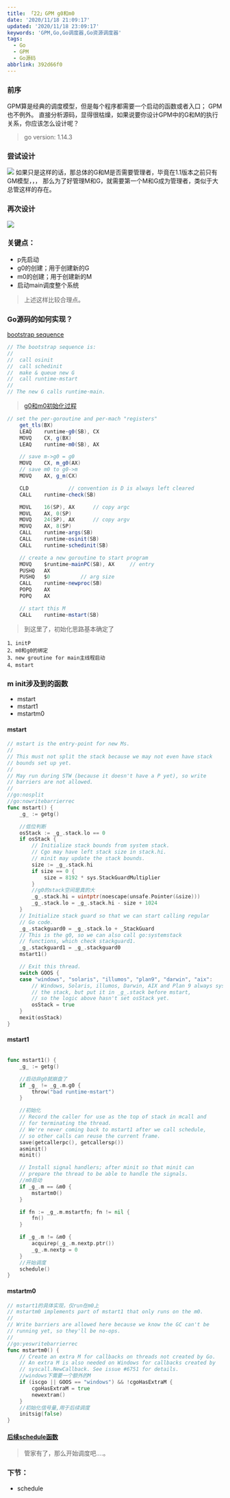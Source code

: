 ```yaml
---
title: 「22」GPM g0和m0
date: '2020/11/18 21:09:17'
updated: '2020/11/18 23:09:17'
keywords: 'GPM,Go,Go调度器,Go资源调度器'
tags:
  - Go
  - GPM
  - Go源码
abbrlink: 392d66f0
---
```


### 前序

GPM算是经典的调度模型，但是每个程序都需要一个启动的函数或者入口；
GPM也不例外。
直接分析源码，显得很枯燥，如果说要你设计GPM中的G和M的执行关系，你应该怎么设计呢？
<!--more-->
>go version: 1.14.3


### 尝试设计


![](https://github.com/crab21/Images/tree/master/GPM202011182201.png)
如果只是这样的话，那总体的G和M是否需要管理者，毕竟在1.1版本之前只有GM模型，，，
那么为了好管理M和G，就需要第一个M和G成为管理者，类似于大总管这样的存在。

### 再次设计

![](https://github.com/crab21/Images/tree/master/GPM202011182219.png)

### 关键点：
* p先启动
* g0的创建；用于创建新的G
* m0的创建；用于创建新的M
* 启动main调度整个系统
>上述这样比较合理点。


### Go源码的如何实现？

[bootstrap sequence](https://github.com/golang/go/blob/release-branch.go1.14/src/runtime/proc.go#L524)


```go
// The bootstrap sequence is:
//
//	call osinit
//	call schedinit
//	make & queue new G
//	call runtime·mstart
//
// The new G calls runtime·main.
```

>[g0和m0初始化过程](https://github.com/golang/go/blob/release-branch.go1.14/src/runtime/asm_amd64.s#L194)

```c#
// set the per-goroutine and per-mach "registers"
	get_tls(BX)
	LEAQ	runtime·g0(SB), CX
	MOVQ	CX, g(BX)
	LEAQ	runtime·m0(SB), AX

	// save m->g0 = g0
	MOVQ	CX, m_g0(AX)
	// save m0 to g0->m
	MOVQ	AX, g_m(CX)

	CLD				// convention is D is always left cleared
	CALL	runtime·check(SB)

	MOVL	16(SP), AX		// copy argc
	MOVL	AX, 0(SP)
	MOVQ	24(SP), AX		// copy argv
	MOVQ	AX, 8(SP)
	CALL	runtime·args(SB)
	CALL	runtime·osinit(SB)
	CALL	runtime·schedinit(SB)

	// create a new goroutine to start program
	MOVQ	$runtime·mainPC(SB), AX		// entry
	PUSHQ	AX
	PUSHQ	$0			// arg size
	CALL	runtime·newproc(SB)
	POPQ	AX
	POPQ	AX

	// start this M
	CALL	runtime·mstart(SB)
```



>到这里了，初始化思路基本确定了
```
1、initP
2、m0和g0的绑定
3、new groutine for main主线程启动
4、mstart
```

### m init涉及到的函数
* mstart
* mstart1
* mstartm0

#### mstart

```go
// mstart is the entry-point for new Ms.
//
// This must not split the stack because we may not even have stack
// bounds set up yet.
//
// May run during STW (because it doesn't have a P yet), so write
// barriers are not allowed.
//
//go:nosplit
//go:nowritebarrierrec
func mstart() {
	_g_ := getg()

    //低位判断
	osStack := _g_.stack.lo == 0
	if osStack {
		// Initialize stack bounds from system stack.
		// Cgo may have left stack size in stack.hi.
		// minit may update the stack bounds.
		size := _g_.stack.hi
		if size == 0 {
			size = 8192 * sys.StackGuardMultiplier
        }
        //g0的stack空间是真的大
		_g_.stack.hi = uintptr(noescape(unsafe.Pointer(&size)))
		_g_.stack.lo = _g_.stack.hi - size + 1024
	}
	// Initialize stack guard so that we can start calling regular
	// Go code.
	_g_.stackguard0 = _g_.stack.lo + _StackGuard
	// This is the g0, so we can also call go:systemstack
	// functions, which check stackguard1.
	_g_.stackguard1 = _g_.stackguard0
	mstart1()

	// Exit this thread.
	switch GOOS {
	case "windows", "solaris", "illumos", "plan9", "darwin", "aix":
		// Windows, Solaris, illumos, Darwin, AIX and Plan 9 always system-allocate
		// the stack, but put it in _g_.stack before mstart,
		// so the logic above hasn't set osStack yet.
		osStack = true
	}
	mexit(osStack)
}
```

#### mstart1

```go

func mstart1() {
	_g_ := getg()

    //启动非g0就崩盘了
	if _g_ != _g_.m.g0 {
		throw("bad runtime·mstart")
	}

    //初始化
	// Record the caller for use as the top of stack in mcall and
	// for terminating the thread.
	// We're never coming back to mstart1 after we call schedule,
	// so other calls can reuse the current frame.
	save(getcallerpc(), getcallersp())
	asminit()
	minit()

	// Install signal handlers; after minit so that minit can
    // prepare the thread to be able to handle the signals.
    //m0启动
	if _g_.m == &m0 {
		mstartm0()
	}

	if fn := _g_.m.mstartfn; fn != nil {
		fn()
	}

	if _g_.m != &m0 {
		acquirep(_g_.m.nextp.ptr())
		_g_.m.nextp = 0
    }
    //开始调度
	schedule()
}
```


#### mstartm0

```go
// mstart1的具体实现，仅run在m0上
// mstartm0 implements part of mstart1 that only runs on the m0.
//
// Write barriers are allowed here because we know the GC can't be
// running yet, so they'll be no-ops.
//
//go:yeswritebarrierrec
func mstartm0() {
	// Create an extra M for callbacks on threads not created by Go.
	// An extra M is also needed on Windows for callbacks created by
    // syscall.NewCallback. See issue #6751 for details.
    //windows下需要一个额外的M
	if (iscgo || GOOS == "windows") && !cgoHasExtraM {
		cgoHasExtraM = true
		newextram()
    }
    //初始化信号量,用于后续调度
	initsig(false)
}
```

#### [后续schedule函数](https://github.com/golang/go/blob/release-branch.go1.14/src/runtime/proc.go#L1119)

>管家有了，那么开始调度吧....。

### 下节：

* schedule